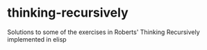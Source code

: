# thinking-recursively
Solutions to some of the exercises in Roberts' Thinking Recursively implemented in elisp
